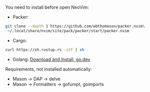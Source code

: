 You need to install before open NeoVim:
- Packer:
```bash
git clone --depth 1 https://github.com/wbthomason/packer.nvim\
 ~/.local/share/nvim/site/pack/packer/start/packer.nvim
```
- Cargo:
```bash
curl https://sh.rustup.rs -sSf | sh
```
- Golang:
[Download and Install, go.dev](https://go.dev/dl/)

Requirements, not installed automatically:

- Mason -> DAP -> delve
- Mason -> Formatters -> gofumpt, goimports

